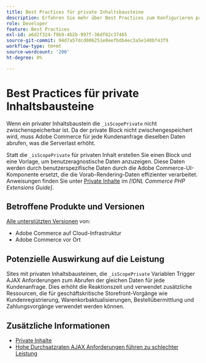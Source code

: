 ```yaml
---
title: Best Practices für private Inhaltsbausteine
description: Erfahren Sie mehr über Best Practices zum Konfigurieren privater Inhaltsbausteine zur Optimierung der Storefront-Leistung.
role: Developer
feature: Best Practices
exl-id: a6d2f324-f9b9-4b2b-997f-36df02c37465
source-git-commit: 94d7a57dcd006251e8eefbdb4ec3a5e140bf43f9
workflow-type: tm+mt
source-wordcount: '200'
ht-degree: 0%

---
```


# Best Practices für private Inhaltsbausteine

Wenn ein privater Inhaltsbaustein die `_isScopePrivate` nicht zwischenspeicherbar ist. Da der private Block nicht zwischengespeichert wird, muss Adobe Commerce für jede Kundenanfrage dieselben Daten abrufen, was die Serverlast erhöht.

Statt die `_isScopePrivate` für privaten Inhalt erstellen Sie einen Block und eine Vorlage, um benutzeragnostische Daten anzuzeigen. Diese Daten werden durch benutzerspezifische Daten durch die Adobe Commerce-UI-Komponente ersetzt, die die Vorab-Rendering-Daten effizienter verarbeitet. Anweisungen finden Sie unter [Private Inhalte](https://developer.adobe.com/commerce/php/development/cache/page/private-content/) im _[!DNL Commerce PHP Extensions Guide]_.

## Betroffene Produkte und Versionen

[Alle unterstützten Versionen](../../../release/versions.md) von:

- Adobe Commerce auf Cloud-Infrastruktur
- Adobe Commerce vor Ort

## Potenzielle Auswirkung auf die Leistung

Sites mit privaten Inhaltsbausteinen, die `_isScopePrivate` Variablen Trigger AJAX Anforderungen zum Abrufen der gleichen Daten für jede Kundenanfrage. Dies erhöht die Reaktionszeit und verwendet zusätzliche Ressourcen, die für geschäftskritische Storefront-Vorgänge wie Kundenregistrierung, Warenkorbaktualisierungen, Bestellübermittlung und Zahlungsvorgänge verwendet werden können.

## Zusätzliche Informationen

- [Private Inhalte](../../../performance/configuration.md#client-side-optimization-settings)
- [Hohe Durchsatzraten AJAX Anforderungen führen zu schlechter Leistung](https://experienceleague.adobe.com/docs/commerce-knowledge-base/kb/troubleshooting/miscellaneous/high-throughput-ajax-requests-cause-poor-performance.html)
